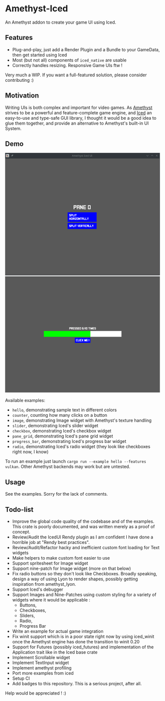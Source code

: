 # Amethyst-Iced

An Amethyst addon to create your game UI using Iced. 

## Features

* Plug-and-play, just add a Render Plugin and a Bundle to your GameData, then get started using Iced
* Most (but not all) components of `iced_native` are usable
* Correctly handles resizing. Responsive Game UIs ftw !

Very much a WIP. If you want a full-featured solution, please consider contributing :)

## Motivation 

Writing UIs is both complex and important for video games. As [Amethyst](https://github.com/amethyst/amethyst) strives to be a powerful and feature-complete game engine, and [Iced](https://github.com/hecrj/iced) an easy-to-use and type-safe GUI library, I thought it would be a good idea to glue them together, and provide an alternative to Amethyst's built-in UI System. 

## Demo 

![Pane-Grid](screenshots/panegrid.gif)
![Progress Bar](screenshots/progressbar.png)

Available examples: 

* `hello`, demonstrating sample text in different colors
* `counter`, counting how many clicks on a button
* `image`, demonstrating Image widget with Amethyst's texture handling
* `slider`, demonstrating Iced's slider widget
* `checkbox`, demonstrating Iced's checkbox widget
* `pane_grid`, demonstrating Iced's pane grid widget
* `progress_bar`, demonstrating Iced's progress bar widget
* `radio`, demonstrating Iced's radio widget (they look like checkboxes right now, I know)

To run an example just launch `cargo run --example hello --features vulkan`.
Other Amethyst backends may work but are untested.

## Usage 

See the examples. Sorry for the lack of comments.

## Todo-list

* Improve the global code quality of the codebase and of the examples. This crate is poorly documented, and was written merely as a proof of concept. 
* Review/Audit the IcedUI Rendy plugin as I am confident I have done a horrible job at "Rendy best practices". 
* Review/Audit/Refactor hacky and inefficient custom font loading for Text widgets
* Make helpers to make custom font easier to use
* Support spritesheet for Image widget
* Support nine-patch for Image widget (more on that below)
* Fix radio buttons so they don't look like Checkboxes. Broadly speaking, design a way of using Lyon to render shapes, possibly getting inspiration from amethyst_lyon.  
* Support Iced's debugger
* Support Images and Nine-Patches using custom styling for a variety of widgets where it would be applicable : 
    * Buttons, 
    * Checkboxes, 
    * Sliders, 
    * Radio, 
    * Progress Bar 
* Write an example for actual game integration 
* Fix winit support which is in a poor state right now by using iced_winit once the Amethyst engine has done the transition to winit 0.20  
* Support for Futures (possibly iced_futures) and implementation of the Application trait like in the Iced base crate
* Implement Scrollable widget
* Implement TextInput widget
* Implement amethyst profiling
* Port more examples from iced
* Setup CI
* Add badges to this repository. This is a serious project, after all.

Help would be appreciated ! :)
